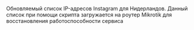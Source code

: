 Обновляемый список IP-адресов Instagram для Нидерландов. 
Данный список при помощи скрипта загружается на роутер Mikrotik для восстановления работоспособности сервиса
